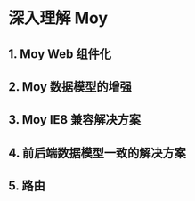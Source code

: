 # 深入理解 Moy

## 1. Moy Web 组件化



## 2. Moy 数据模型的增强

## 3. Moy IE8 兼容解决方案

## 4. 前后端数据模型一致的解决方案

## 5. 路由